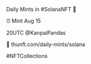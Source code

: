 Daily Mints in #SolanaNFT 🚀

⏰ Mint Aug 15

20UTC @KanpaiPandas

🔗 thunft.com/daily-mints/solana

#NFTCollections